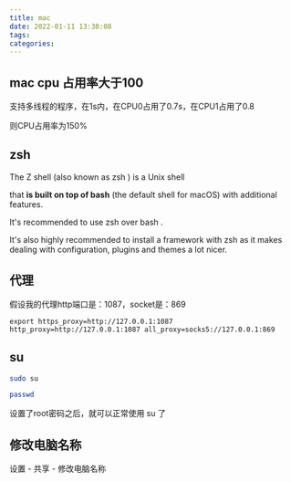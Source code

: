 ```yaml
---
title: mac
date: 2022-01-11 13:38:08
tags:
categories:
---
```




## mac cpu 占用率大于100

支持多线程的程序，在1s内，在CPU0占用了0.7s，在CPU1占用了0.8

则CPU占用率为150%





## zsh

The Z shell (also known as zsh ) is a Unix shell

that **is built on top of bash** (the default shell for macOS) with additional features.

It's recommended to use zsh over bash . 

It's also highly recommended to install a framework with zsh as it makes dealing with configuration, plugins and themes a lot nicer.



## 代理



假设我的代理http端口是：1087，socket是：869

```
export https_proxy=http://127.0.0.1:1087 http_proxy=http://127.0.0.1:1087 all_proxy=socks5://127.0.0.1:869
```





## su

```bash
sudo su
```

```bash
passwd
```

设置了root密码之后，就可以正常使用 su 了



## 修改电脑名称

设置 - 共享 - 修改电脑名称
